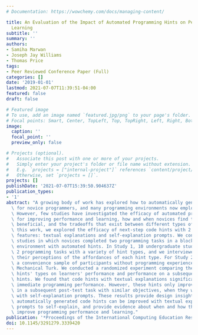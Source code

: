 ```yaml
---
# Documentation: https://wowchemy.com/docs/managing-content/

title: An Evaluation of the Impact of Automated Programming Hints on Performance and
  Learning
subtitle: ''
summary: ''
authors:
- Samiha Marwan
- Joseph Jay Williams
- Thomas Price
tags:
- Peer Reviewed Conference Paper (Full)
categories: []
date: '2019-01-01'
lastmod: 2021-07-07T11:39:51-04:00
featured: false
draft: false

# Featured image
# To use, add an image named `featured.jpg/png` to your page's folder.
# Focal points: Smart, Center, TopLeft, Top, TopRight, Left, Right, BottomLeft, Bottom, BottomRight.
image:
  caption: ''
  focal_point: ''
  preview_only: false

# Projects (optional).
#   Associate this post with one or more of your projects.
#   Simply enter your project's folder or file name without extension.
#   E.g. `projects = ["internal-project"]` references `content/project/deep-learning/index.md`.
#   Otherwise, set `projects = []`.
projects: []
publishDate: '2021-07-07T15:39:50.904637Z'
publication_types:
- '1'
abstract: "A growing body of work has explored how to automatically generate hints\
  \ for novice programmers, and many programming environments now employ these hints.\
  \ However, few studies have investigated the efficacy of automated programming hints\
  \ for improving performance and learning, how and when novices find these hints\
  \ beneficial, and the tradeoffs that exist between different types of hints. In\
  \ this work, we explored the efficacy of next-step code hints with 2 complementary\
  \ features: textual explanations and self-explanation prompts. We conducted two\
  \ studies in which novices completed two programming tasks in a block-based programming\
  \ environment with automated hints. In Study 1, 10 undergraduate students completed\
  \ 2 programming tasks with a variety of hint types, and we interviewed them to understand\
  \ their perceptions of the affordances of each hint type. For Study 2, we recruited\
  \ a convenience sample of participants without programming experience from Amazon\
  \ Mechanical Turk. We conducted a randomized experiment comparing the effects of\
  \ hints' types on learners' performance and performance on a subsequent task without\
  \ hints. We found that code hints with textual explanations significantly improved\
  \ immediate programming performance. However, these hints only improved performance\
  \ in a subsequent post-test task with similar objectives, when they were combined\
  \ with self-explanation prompts. These results provide design insights into how\
  \ automatically generated code hints can be improved with textual explanations and\
  \ prompts to self-explain, and provide evidence about when and how these hints can\
  \ improve programming performance and learning."
publication: '*Proceedings of the International Computing Education Research Conference*'
doi: 10.1145/3291279.3339420
---
```

